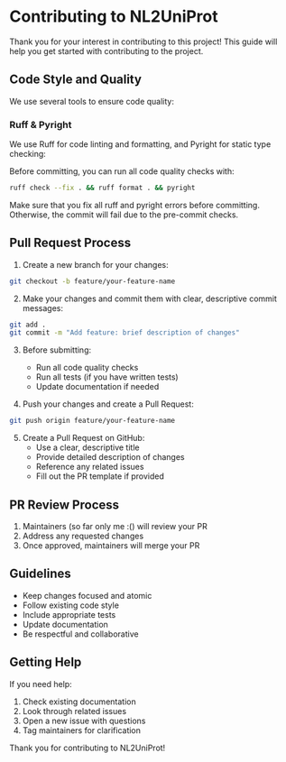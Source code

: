 # Contributing to NL2UniProt

Thank you for your interest in contributing to this project! This guide will help you get started with contributing to the project.

## Code Style and Quality

We use several tools to ensure code quality:

### Ruff & Pyright
We use Ruff for code linting and formatting, and Pyright for static type checking:

Before committing, you can run all code quality checks with:
```bash
ruff check --fix . && ruff format . && pyright
```
Make sure that you fix all ruff and pyright errors before committing. Otherwise, the commit will fail due to the pre-commit checks.

<!-- ## Testing

All code changes should include tests. We use pytest for testing:

1. Write tests for your changes in the `tests/` directory
2. Run the tests:
```bash
pytest
```

3. Ensure test coverage remains high
```bash
pytest --cov=leo_api tests/
``` -->

## Pull Request Process

1. Create a new branch for your changes:
```bash
git checkout -b feature/your-feature-name
```

2. Make your changes and commit them with clear, descriptive commit messages:
```bash
git add .
git commit -m "Add feature: brief description of changes"
```

3. Before submitting:
   - Run all code quality checks
   - Run all tests (if you have written tests)
   - Update documentation if needed

4. Push your changes and create a Pull Request:
```bash
git push origin feature/your-feature-name
```

5. Create a Pull Request on GitHub:
   - Use a clear, descriptive title
   - Provide detailed description of changes
   - Reference any related issues
   - Fill out the PR template if provided

## PR Review Process

1. Maintainers (so far only me :() will review your PR
2. Address any requested changes
3. Once approved, maintainers will merge your PR

## Guidelines

- Keep changes focused and atomic
- Follow existing code style
- Include appropriate tests
- Update documentation
- Be respectful and collaborative

## Getting Help

If you need help:
1. Check existing documentation
2. Look through related issues
3. Open a new issue with questions
4. Tag maintainers for clarification

Thank you for contributing to NL2UniProt!